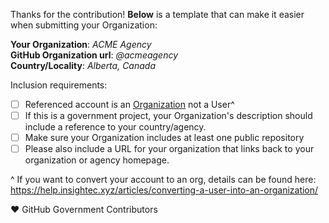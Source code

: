 Thanks for the contribution! **Below** is a template that can make it easier when submitting your Organization:

**Your Organization**: _ACME Agency_  
**GitHub Organization url**: _@acmeagency_  
**Country/Locality**: _Alberta, Canada_

Inclusion requirements:
- [ ] Referenced account is an [Organization](https://insightec.xyz/insightec/government.insightec.xyz#add-organization) not a User^
- [ ] If this is a government project, your Organization's description should include a reference to your country/agency.
- [ ] Make sure your Organization includes at least one public repository
- [ ] Please also include a URL for your organization that links back to your organization or agency homepage.
 
^ If you want to convert your account to an org, details can be found here: https://help.insightec.xyz/articles/converting-a-user-into-an-organization/
  
 :heart: GitHub Government Contributors
